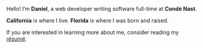 Hello! I’m **Daniel**, a web developer writing software full-time at **Condé Nast**.

**California** is where I live. **Florida** is where I was born and raised.

If you are interested in learning more about me, consider reading my [résumé](/resume/).
